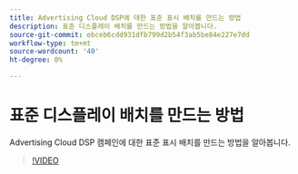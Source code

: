 ```yaml
---
title: Advertising Cloud DSP에 대한 표준 표시 배치를 만드는 방법
description: 표준 디스플레이 배치를 만드는 방법을 알아봅니다.
source-git-commit: ebceb6cdd931dfb799d2b54f3ab5be84e227e7dd
workflow-type: tm+mt
source-wordcount: '40'
ht-degree: 0%

---
```


# 표준 디스플레이 배치를 만드는 방법

Advertising Cloud DSP 캠페인에 대한 표준 표시 배치를 만드는 방법을 알아봅니다.

>[!VIDEO](https://video.tv.adobe.com/v/340454)
